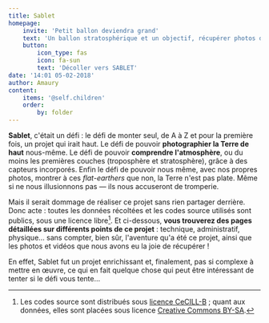 ```yaml
---
title: Sablet
homepage:
    invite: 'Petit ballon deviendra grand'
    text: 'Un ballon stratosphérique et un objectif, récupérer photos de la Terre et données de l''atmosphère… le tout avec nos petits moyens : voilà le projet Sablet.'
    button:
        icon_type: fas
        icon: fa-sun
        text: 'Décoller vers SABLET'
date: '14:01 05-02-2018'
author: Amaury
content:
    items: '@self.children'
    order:
        by: folder
---
```


**Sablet**, c'était un défi : le défi de monter seul, de A à Z et pour la première fois, un projet qui irait haut. Le défi de pouvoir **photographier la Terre de haut** nous-même. Le défi de pouvoir **comprendre l'atmosphère**, ou du moins les premières couches (troposphère et stratosphère), grâce à des capteurs incorporés. Enfin le défi de pouvoir nous même, avec nos propres photos, montrer à ces _flat-earthers_ que non, la Terre n'est pas plate. Même si ne nous illusionnons pas — ils nous accuseront de tromperie.

Mais il serait dommage de réaliser ce projet sans rien partager derrière. Donc acte : toutes les données récoltées et les codes source utilisés sont publics, sous une licence libre[^licences]. Et ci-dessous, **vous trouverez des pages détaillées sur différents points de ce projet** : technique, administratif, physique… sans compter, bien sûr, l'aventure qu'a été ce projet, ainsi que les photos et vidéos que nous avons eu la joie de récupérer !

En effet, Sablet fut un projet enrichissant et, finalement, pas si complexe à mettre en œuvre, ce qui en fait quelque chose qui peut être intéressant de tenter si le défi vous tente…

[^licences]: Les codes source sont distribués sous [licence CeCILL-B](http://www.cecill.info/licences/Licence_CeCILL-B_V1-fr.html) ; quant aux données, elles sont placées sous licence [Creative Commons BY-SA](https://creativecommons.org/licenses/by-sa/4.0/deed.fr).